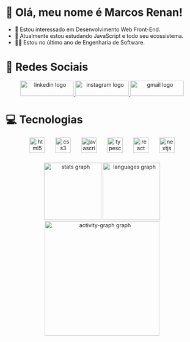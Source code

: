 # 👋 Olá, meu nome é Marcos Renan!
- 👀 Estou interessado em Desenvolvimento Web Front-End.
- 🌱 Atualmente estou estudando JavaScript e todo seu ecossistema.
- 🧑‍🎓 Estou no último ano de Engenharia de Software.

# 🙋 Redes Sociais

  <div align="center">
  <a href="https://www.linkedin.com/in/marcos-renan-oliveira-a57193284/" target="_blank">
    <img src="https://raw.githubusercontent.com/maurodesouza/profile-readme-generator/master/src/assets/icons/social/linkedin/default.svg" width="140" height="40" alt="linkedin logo"  />
  </a>
  <a href="https://www.instagram.com/marcos_renan4/" target="_blank">
    <img src="https://raw.githubusercontent.com/maurodesouza/profile-readme-generator/master/src/assets/icons/social/instagram/default.svg" width="140" height="40" alt="instagram logo"  />
  </a>
  <a href="devmarcos7@gmail.com" target="_blank">
    <img src="https://raw.githubusercontent.com/maurodesouza/profile-readme-generator/master/src/assets/icons/social/gmail/default.svg" width="140" height="40" alt="gmail logo"  />
  </a>
</div>

###

# 💻 Tecnologias

<div align="center">
  <img src="https://skillicons.dev/icons?i=html" height="40" alt="html5 logo"  />
  <img width="20" />
  <img src="https://skillicons.dev/icons?i=css" height="40" alt="css3 logo"  />
  <img width="20" />
  <img src="https://skillicons.dev/icons?i=js" height="40" alt="javascript logo"  />
  <img width="20" />
  <img src="https://skillicons.dev/icons?i=ts" height="40" alt="typescript logo"  />
  <img width="20" />
  <img src="https://skillicons.dev/icons?i=react" height="40" alt="react logo"  />
  <img width="20" />
  <img src="https://skillicons.dev/icons?i=nextjs" height="40" alt="nextjs logo"  />
</div>

###

<div align="center">
  <img src="https://github-readme-stats.vercel.app/api?username=marcos-renan&hide_title=false&hide_rank=false&show_icons=true&include_all_commits=true&count_private=true&disable_animations=false&theme=aura&locale=en&hide_border=false&order=1" height="150" alt="stats graph"  />
  <img src="https://github-readme-stats.vercel.app/api/top-langs?username=marcos-renan&locale=en&hide_title=false&layout=compact&card_width=320&langs_count=5&theme=aura&hide_border=false&order=2" height="150" alt="languages graph"  />
  <img src="https://github-readme-activity-graph.vercel.app/graph?username=marcos-renan&radius=16&theme=modern-lilac&area=true&order=5" height="300" alt="activity-graph graph"  />
</div>

###
<!---
devmarcosjs/devmarcosjs is a ✨ special ✨ repository because its `README.md` (this file) appears on your GitHub profile.
You can click the Preview link to take a look at your changes.
--->

